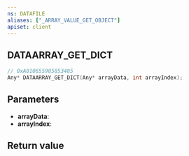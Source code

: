 ```yaml
---
ns: DATAFILE
aliases: ["_ARRAY_VALUE_GET_OBJECT"]
apiset: client
---
```

## DATAARRAY_GET_DICT

```c
// 0xA010655985853485
Any* DATAARRAY_GET_DICT(Any* arrayData, int arrayIndex);
```


## Parameters
* **arrayData**:
* **arrayIndex**:

## Return value